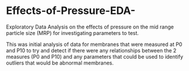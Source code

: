 # Effects-of-Pressure-EDA-
Exploratory Data Analysis on the effects of pressure on the mid range particle size (MRP) for investigating parameters to test.

This was initial analysis of data for membranes that were measured at P0 and P10 to try and detect if there were any relationships between the 2 measures (P0 and P10) and any parameters that could be used to identify outliers that would be abnormal membranes. 
